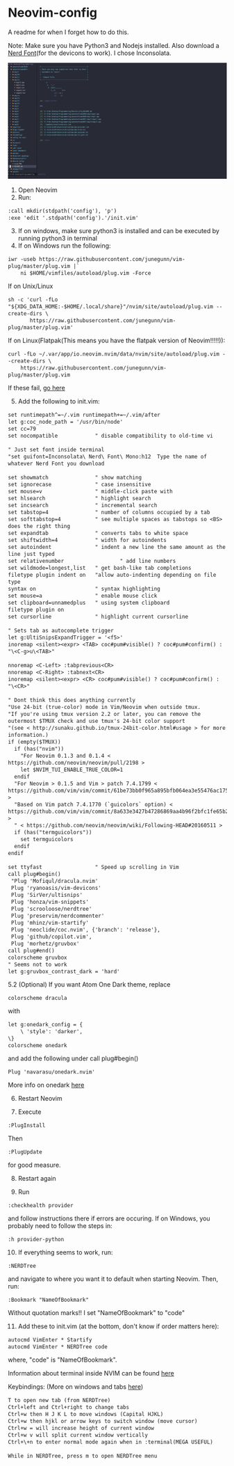 # Neovim-config

A readme for when I forget how to do this.

Note:
Make sure you have Python3 and Nodejs installed.
Also download a [Nerd Font](https://www.nerdfonts.com/font-downloads)(for the devicons to work). I chose Inconsolata.


![Result](./nvim1.PNG)


1. Open Neovim
2. Run:
```
:call mkdir(stdpath('config'), 'p')
:exe 'edit '.stdpath('config').'/init.vim'
```
3. If on windows, make sure python3 is installed and can be executed by running python3 in terminal
4. If on Windows run the following:
```
iwr -useb https://raw.githubusercontent.com/junegunn/vim-plug/master/plug.vim |`
    ni $HOME/vimfiles/autoload/plug.vim -Force
```
If on Unix/Linux
```
sh -c 'curl -fLo "${XDG_DATA_HOME:-$HOME/.local/share}"/nvim/site/autoload/plug.vim --create-dirs \
       https://raw.githubusercontent.com/junegunn/vim-plug/master/plug.vim'
```
If on Linux(Flatpak(This means you have the flatpak version of Neovim!!!!!)):
```
curl -fLo ~/.var/app/io.neovim.nvim/data/nvim/site/autoload/plug.vim --create-dirs \
    https://raw.githubusercontent.com/junegunn/vim-plug/master/plug.vim
```

If these fail, [go here](https://github.com/junegunn/vim-plug)

5. Add the following to init.vim:
```
set runtimepath^=~/.vim runtimepath+=~/.vim/after
let g:coc_node_path = '/usr/bin/node'
set cc=79
set nocompatible            " disable compatibility to old-time vi

" Just set font inside terminal
"set guifont=Inconsolata\ Nerd\ Font\ Mono:h12  Type the name of whatever Nerd Font you download

set showmatch               " show matching 
set ignorecase              " case insensitive 
set mouse=v                 " middle-click paste with 
set hlsearch                " highlight search 
set incsearch               " incremental search
set tabstop=4               " number of columns occupied by a tab 
set softtabstop=4           " see multiple spaces as tabstops so <BS> does the right thing
set expandtab               " converts tabs to white space
set shiftwidth=4            " width for autoindents
set autoindent              " indent a new line the same amount as the line just typed
set relativenumber                  " add line numbers
set wildmode=longest,list   " get bash-like tab completions
filetype plugin indent on   "allow auto-indenting depending on file type
syntax on                   " syntax highlighting
set mouse=a                 " enable mouse click
set clipboard=unnamedplus   " using system clipboard
filetype plugin on
set cursorline              " highlight current cursorline

" Sets tab as autocomplete trigger
let g:UltiSnipsExpandTrigger = '<f5>'
inoremap <silent><expr> <TAB> coc#pum#visible() ? coc#pum#confirm() : "\<C-g>u\<TAB>"

nnoremap <C-Left> :tabprevious<CR>
nnoremap <C-Right> :tabnext<CR>
inoremap <silent><expr> <CR> coc#pum#visible() ? coc#pum#confirm() : "\<CR>"

" Dont think this does anything currently
"Use 24-bit (true-color) mode in Vim/Neovim when outside tmux.
"If you're using tmux version 2.2 or later, you can remove the outermost $TMUX check and use tmux's 24-bit color support
"(see < http://sunaku.github.io/tmux-24bit-color.html#usage > for more information.)
if (empty($TMUX))
  if (has("nvim"))
    "For Neovim 0.1.3 and 0.1.4 < https://github.com/neovim/neovim/pull/2198 >
    let $NVIM_TUI_ENABLE_TRUE_COLOR=1
  endif
  "For Neovim > 0.1.5 and Vim > patch 7.4.1799 < https://github.com/vim/vim/commit/61be73bb0f965a895bfb064ea3e55476ac175162 >
  "Based on Vim patch 7.4.1770 (`guicolors` option) < https://github.com/vim/vim/commit/8a633e3427b47286869aa4b96f2bfc1fe65b25cd >
  " < https://github.com/neovim/neovim/wiki/Following-HEAD#20160511 >
  if (has("termguicolors"))
    set termguicolors
  endif
endif

set ttyfast                 " Speed up scrolling in Vim
call plug#begin()
 "Plug 'Mofiqul/dracula.nvim'
 Plug 'ryanoasis/vim-devicons'
 Plug 'SirVer/ultisnips'
 Plug 'honza/vim-snippets'
 Plug 'scrooloose/nerdtree'
 Plug 'preservim/nerdcommenter'
 Plug 'mhinz/vim-startify'
 Plug 'neoclide/coc.nvim', {'branch': 'release'},
 Plug 'github/copilot.vim',
 Plug 'morhetz/gruvbox'
call plug#end()
colorscheme gruvbox 
" Seems not to work
let g:gruvbox_contrast_dark = 'hard'
```
5.2 (Optional) If you want Atom One Dark theme, replace 
```
colorscheme dracula
```
with
```
let g:onedark_config = {
    \ 'style': 'darker',
\}
colorscheme onedark
```
and add the following under call plug#begin()
```
Plug 'navarasu/onedark.nvim'
```
More info on onedark [here](https://github.com/navarasu/onedark.nvim)

6. Restart Neovim

7. Execute
```
:PlugInstall
```
Then
```
:PlugUpdate
```
for good measure.

8. Restart again

9. Run
```
:checkhealth provider
```
and follow instructions there if errors are occuring.
If on Windows, you probably need to follow the steps in:
```
:h provider-python
```
10. If everything seems to work, run:
```
:NERDTree
```
and navigate to where you want it to default when starting Neovim. Then, run:
```
:Bookmark "NameOfBookmark"
```
Without quotation marks!! I set "NameOfBookmark" to "code"

11. Add these to init.vim (at the bottom, don't know if order matters here):
```
autocmd VimEnter * Startify
autocmd VimEnter * NERDTree code
```
where, "code" is "NameOfBookmark".

Information about terminal inside NVIM can be found [here](https://neovim.io/doc/user/nvim_terminal_emulator.html)

Keybindings: (More on windows and tabs [here](https://neovim.io/doc/user/windows.html))
```
T to open new tab (from NERDTree)
Ctrl+left and Ctrl+right to change tabs
Ctrl+w then H J K L to move windows (Capital HJKL)
Ctrl+w then hjkl or arrow keys to switch window (move cursor)
Ctrl+w = will increase height of current window
Ctrl+w v will split current window vertically
Ctrl+\+n to enter normal mode again when in :terminal(MEGA USEFUL)

While in NERDTree, press m to open NERDTree menu
```
